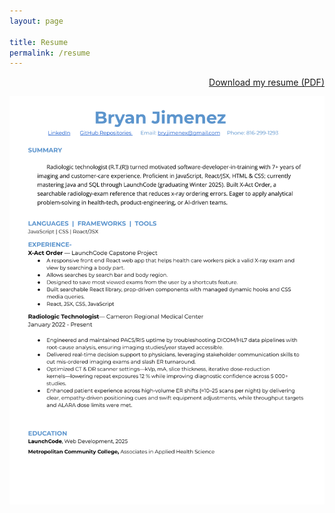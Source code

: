 ```yaml
---
layout: page

title: Resume
permalink: /resume
---
```




<div class="resume-download" style="text-align: right; "  >
  <a href="/assets/img/Resume- 2025 (1).pdf" download>Download my resume (PDF)</a>
</div>



![resume-screenshot](/assets/img/Resume2025.png)








